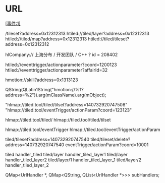 # URL

<a href ="trigger_d?para_name=affairId&para_value=1">[事件:1]</a>

/tileset?address=0x12312313
htiled://tiled/layer?address=0x12312313
htiled://tiled/map?address=0x12312313
htiled://tiled/tileset?address=0x12312312

hlCompany:// 上海分布 / 开发团队 / C++ ? id = 208402

htiled://eventtrigger/actionparameter?coord=1200123
htiled://eventtrigger/actionparameter?affairId=32

hmotion://skill?address=0x1313123

QString(QLatin1String("hmotion://%1?address=%2")).arg(mClassName).arg(mObject);

"hlmap://tiled.tool/tiled/tilset?address=140732920747508"
"hlmap://tiled.tool/eventTrigger/actionParam?coord=123123"

hlmap://tiled.tool/tiled/
hlmap://tiled.tool/tiled/tilset

hlmap://tiled.tool/eventTrigger
hlmap://tiled.tool/eventTrigger/actionParam



tiled/tileset?address=140732920747540
tiled/tileset/delete?address=140732920747540
eventTrigger/actionParam?coord=10001


tiled       handler_tiled
tiled/layer handler_tiled_layer1
tiled/layer handler_tiled_layer2
tiled/layer/1 handler_tiled_layer_1
tiled/layer/2 handler_tiled_layer_2

QMap<UrlHandler *, QMap<QString, QList<UrlHandler *>>> subHandlers;